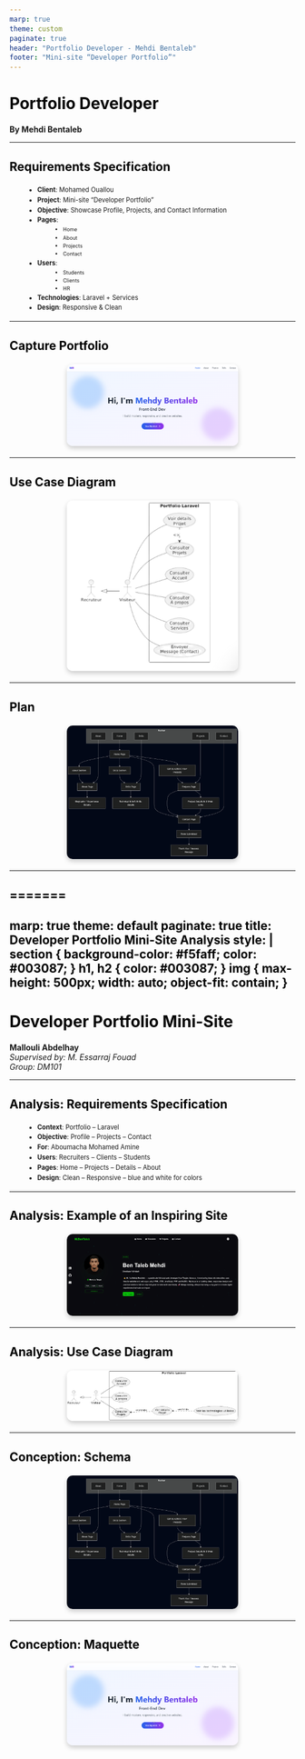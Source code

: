 ```yaml
---
marp: true
theme: custom
paginate: true
header: "Portfolio Developer - Mehdi Bentaleb"
footer: "Mini-site “Developer Portfolio”"
---
```


<!-- _class: lead -->
<style>
/* Custom Marp Theme */
section {
  font-family: 'Arial', sans-serif;
  background: linear-gradient(135deg, #eeeeeeff 0%, #c3cfe2 100%);
  padding: 40px;
  color: #333;
}
h1 {
  color: #060606ff;
  font-weight: bold;
  margin-bottom: 20px;
}
h2, h3 {
  color: #000000ff;
  font-weight: bold;
  margin-bottom: 20px;
}

ul {
  list-style-type: disc;
  margin-left: 30px;
  font-size: 0.8em;
  line-height: 1.6;
}

img {
  max-width: 60%;
  margin: 20px auto;
  display: block;
  border-radius: 10px;
  box-shadow: 0 4px 8px rgba(0, 0, 0, 0.2);
}

section.lead {
  display: flex;
  flex-direction: column;
  justify-content: center;
  align-items: center;
  text-align: center;
  background-color: white;
  color: white;
}

section.lead h1 {
  font-size: 3em;
  margin-bottom: 10px;
}

section.lead p {
  font-size: 1.3em;
  color: black;
}

footer, header {
  font-size: 0.3em;
  color: #555;
  padding: 10px 40px;
}

.paginate {
  color: #2c3e50;
  font-weight: bold;
}

/* Specific styling for Use Case Diagram slide */
section.use-case {
  display: flex;
  flex-direction: column;
  justify-content: center;
  align-items: center;
}

section.use-case img {
  max-width: 100%;
  max-height: 80vh; /* Full height relative to viewport height */
  width: auto;
  height: auto;
  margin: 0 auto;
  border-radius: 10px;
  box-shadow: 0 4px 8px rgba(0, 0, 0, 0.2);
}

/* Smooth transitions */
section {
  transition: all 0.3s ease;
}
</style>

# Portfolio Developer

**By Mehdi Bentaleb**

---

## Requirements Specification

- **Client**: Mohamed Ouallou
- **Project**: Mini-site “Developer Portfolio”
- **Objective**: Showcase Profile, Projects, and Contact Information
- **Pages**:
  - Home
  - About
  - Projects
  - Contact
- **Users**:
  - Students
  - Clients
  - HR
- **Technologies**: Laravel + Services
- **Design**: Responsive & Clean

---

## Capture Portfolio

![Portfolio Capture](imges/Capture.png)

---

<!-- _class: use-case -->

## Use Case Diagram

![Use Case Diagram](imges/UML.png)

---

## Plan

![Plan](imges/mermaid-diagram.png)

---
=======
---
marp: true
theme: default
paginate: true
title: Developer Portfolio Mini-Site Analysis
style: |
  section {
    background-color: #f5faff;
    color: #003087;
  }
  h1, h2 {
    color: #003087;
  }
  img {
    max-height: 500px;
     width: auto; 
     object-fit: contain;
  }
---

# Developer Portfolio Mini-Site
**Mallouli Abdelhay**  
*Supervised by: M. Essarraj Fouad*  
*Group: DM101*

---

## Analysis: Requirements Specification
- **Context**: Portfolio – Laravel 
- **Objective**: Profile –  Projects – Contact
- **For**: Aboumacha Mohamed Amine
- **Users**: Recruiters – Clients – Students
- **Pages**: Home – Projects – Details – About
- **Design**: Clean – Responsive – blue and white for colors

---

## Analysis: Example of an Inspiring Site

![Inspiring Site](imges/imgex.png)

---

## Analysis: Use Case Diagram
![Use Case Diagram](imges/Uml.png)

---

## Conception: Schema

![Schema](imges/mermaid-diagram.png)

---

## Conception: Maquette

![Maquette](imges/Capture.png)
